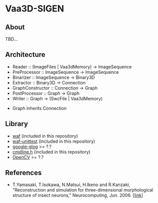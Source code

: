 # Vaa3D-SIGEN

## About

TBD...

## Architecture

* Reader :: (ImageFiles | Vaa3dMemory) -> ImageSequence
* PreProcessor :: ImageSequence -> ImageSequence
* Binarizer :: ImageSequence -> Binary3D
* Extractor :: Binary3D -> Connection
* GraphConstructor :: Connection -> Graph
* PostProcessor :: Graph -> Graph
* Writer :: Graph -> (SwcFile | Vaa3dMemory)

- Graph inherits Connection

## Library

* [waf](https://waf.io/) (included in this repository)
* [waf-unittest](https://github.com/tanakh/waf-unittest) (included in this repository)
* [google-glog](https://github.com/google/glog) >= ?.?
* [cmdline.h](https://github.com/tanakh/cmdline) (included in this repository)
* [OpenCV](http://opencv.org/) >= ?.?

## References

* T.Yamasaki, T.Isokawa, N.Matsui, H.Ikeno and R.Kanzaki, "Reconstruction and simulation for three-dimensional morphological structure of insect neurons," Neurocomputing, Jun. 2006. \[[link](http://dx.doi.org/10.1016/j.neucom.2005.12.042)\]
